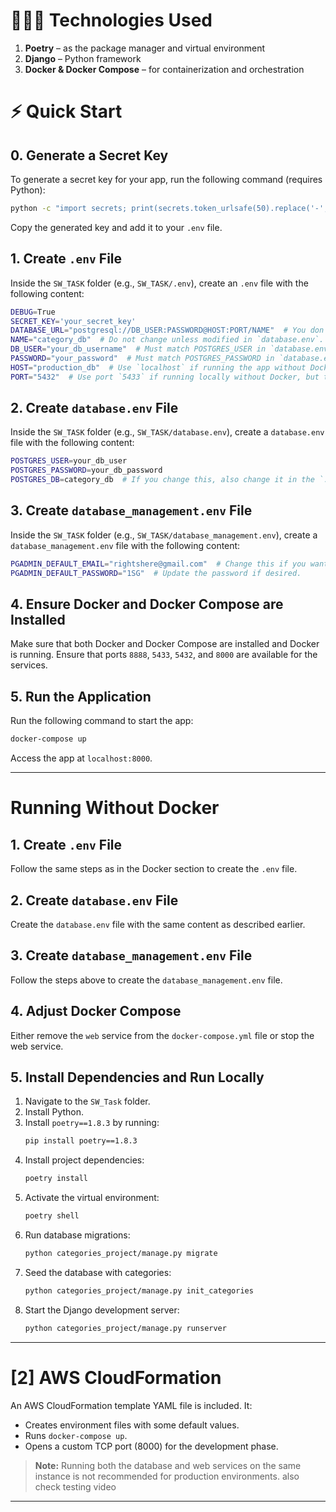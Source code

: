 

# 🧑🏽‍💻 Technologies Used
1. **Poetry** – as the package manager and virtual environment
2. **Django** – Python framework
3. **Docker & Docker Compose** – for containerization and orchestration

# ⚡️ Quick Start

## 0. Generate a Secret Key
To generate a secret key for your app, run the following command (requires Python):
```bash
python -c "import secrets; print(secrets.token_urlsafe(50).replace('-', '').replace('_', ''))"
```
Copy the generated key and add it to your `.env` file.

## 1. Create `.env` File
Inside the `SW_TASK` folder (e.g., `SW_TASK/.env`), create an `.env` file with the following content:

```bash
DEBUG=True
SECRET_KEY='your_secret_key'
DATABASE_URL="postgresql://DB_USER:PASSWORD@HOST:PORT/NAME"  # You don't need to change this, but it's better to customize for future needs.
NAME="category_db"  # Do not change unless modified in `database.env`.
DB_USER="your_db_username"  # Must match POSTGRES_USER in `database.env`.
PASSWORD="your_password"  # Must match POSTGRES_PASSWORD in `database.env`.
HOST="production_db"  # Use `localhost` if running the app without Docker. You must run the `production_db` service.
PORT="5432"  # Use port `5433` if running locally without Docker, but the `production_db` service must be running.
```

## 2. Create `database.env` File
Inside the `SW_TASK` folder (e.g., `SW_TASK/database.env`), create a `database.env` file with the following content:

```bash
POSTGRES_USER=your_db_user
POSTGRES_PASSWORD=your_db_password
POSTGRES_DB=category_db  # If you change this, also change it in the `.env` file.
```

## 3. Create `database_management.env` File
Inside the `SW_TASK` folder (e.g., `SW_TASK/database_management.env`), create a `database_management.env` file with the following content:

```bash
PGADMIN_DEFAULT_EMAIL="rightshere@gmail.com"  # Change this if you want to manage the database.
PGADMIN_DEFAULT_PASSWORD="1SG"  # Update the password if desired.
```

## 4. Ensure Docker and Docker Compose are Installed
Make sure that both Docker and Docker Compose are installed and Docker is running. Ensure that ports `8888`, `5433`, `5432`, and `8000` are available for the services.

## 5. Run the Application
Run the following command to start the app:
```bash
docker-compose up
```

Access the app at `localhost:8000`.

---

# Running Without Docker

## 1. Create `.env` File
Follow the same steps as in the Docker section to create the `.env` file.

## 2. Create `database.env` File
Create the `database.env` file with the same content as described earlier.

## 3. Create `database_management.env` File
Follow the steps above to create the `database_management.env` file.

## 4. Adjust Docker Compose
Either remove the `web` service from the `docker-compose.yml` file or stop the web service.

## 5. Install Dependencies and Run Locally
1. Navigate to the `SW_Task` folder.
2. Install Python.
3. Install `poetry==1.8.3` by running:
   ```bash
   pip install poetry==1.8.3
   ```
4. Install project dependencies:
   ```bash
   poetry install
   ```
5. Activate the virtual environment:
   ```bash
   poetry shell
   ```
6. Run database migrations:
   ```bash
   python categories_project/manage.py migrate
   ```
7. Seed the database with categories:
   ```bash
   python categories_project/manage.py init_categories
   ```
8. Start the Django development server:
   ```bash
   python categories_project/manage.py runserver
   ```

---

# [2] AWS CloudFormation

An AWS CloudFormation template YAML file is included. It:
- Creates environment files with some default values.
- Runs `docker-compose up`.
- Opens a custom TCP port (8000) for the development phase.

> **Note:** Running both the database and web services on the same instance is not recommended for production environments. also check testing video

---
